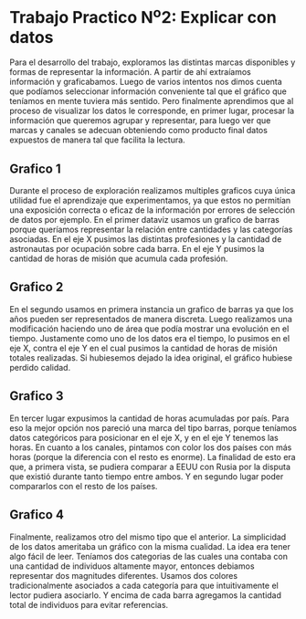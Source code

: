 # Trabajo Practico N<sup>o</sup>2: Explicar con datos
Para el desarrollo del trabajo, exploramos las distintas marcas disponibles y formas de representar la información. A partir de ahí extraíamos información y graficabamos. Luego de varios intentos nos dimos cuenta que podíamos seleccionar información conveniente tal que el gráfico que teníamos en mente tuviera más sentido. Pero finalmente aprendimos que al proceso de visualizar los datos le corresponde, en primer lugar, procesar la información que queremos agrupar y representar, para luego ver que marcas y canales se adecuan obteniendo como producto final datos expuestos de manera tal que facilita la lectura. 
## Grafico 1
Durante el proceso de exploración realizamos multiples graficos cuya única utilidad fue el aprendizaje que experimentamos, ya que estos no permitían una exposición correcta o eficaz de la información por errores de selección de datos por ejemplo. En el primer dataviz usamos un grafico de barras porque queríamos representar la relación entre cantidades y las categorías asociadas. En el eje X pusimos las distintas profesiones y la cantidad de astronautas por ocupación sobre cada barra. En el eje Y pusimos la cantidad de horas de misión que acumula cada profesión. 
## Grafico 2
En el segundo usamos en primera instancia un grafico de barras ya que los años pueden ser representados de manera discreta. Luego realizamos una modificación haciendo uno de área que podía mostrar una evolución en el tiempo. Justamente como uno de los datos era el tiempo, lo pusimos en el eje X, contra el eje Y en el cual pusimos la cantidad de horas de misión totales realizadas. Si hubiesemos dejado la idea original, el gráfico hubiese perdido calidad.
## Grafico 3
En tercer lugar expusimos la cantidad de horas acumuladas por país. Para eso la mejor opción nos pareció una marca del tipo barras, porque teníamos datos categóricos para posicionar en el eje X, y en el eje Y tenemos las horas. En cuanto a los canales, pintamos con color los dos países con más horas (porque la diferencia con el resto es enorme). La finalidad de esto era que, a primera vista, se pudiera comparar a EEUU con Rusia por la disputa que existió durante tanto tiempo entre ambos. Y en segundo lugar poder compararlos con el resto de los países.
## Grafico 4
Finalmente, realizamos otro del mismo tipo que el anterior. La simplicidad de los datos ameritaba un gráfico con la misma cualidad. La idea era tener algo fácil de leer. Teníamos dos categorias de las cuales una contaba con una cantidad de individuos altamente mayor, entonces debiamos representar dos magnitudes diferentes. Usamos dos colores tradicionalmente asociados a cada categoría para que intuitivamente el lector pudiera asociarlo. Y encima de cada barra agregamos la cantidad total de individuos para evitar referencias.


